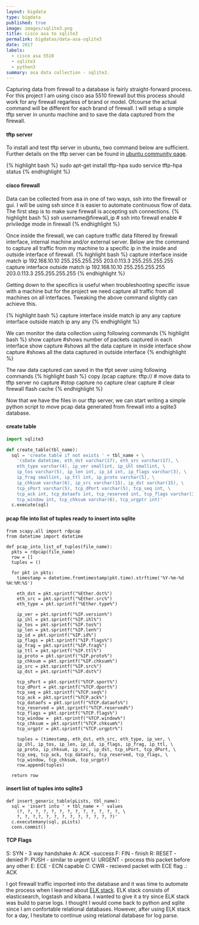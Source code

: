 ```yaml
---
layout: bigdata
type: bigdata
published: true
image: images/sqlite3.png
title: cisco asa to sqlite3
permalink: bigdatas/data-asa-sqlite3
date: 2017
labels:
  - cisco asa 5510
  - sqlite3
  - python3
summary: asa data collection - sqlite3.
---
```


Capturing data from firewall to a database is fairly straight-forward process. For this project I am using cisco asa 5510 firewall but this process should work for any firewall regarless of brand or model. Ofcourse the actual command will be different for each brand of firewall. I will setup a simple tftp server in ununtu machine and to save the data captured from the firewall.

#### tftp server
To install and test tftp server in ubuntu, two command below are sufficient. Further details on the tftp server can be found in [ubuntu community page](https://help.ubuntu.com/community/TFTP). 

{% highlight bash %}
sudo apt-get install tftp-hpa
sudo service tftp-hpa status
{% endhighlight %}

#### cisco firewall
Data can be collected from asa in one of two ways, ssh into the firewall or gui. I will be using ssh since it is easier to automate continuous flow of data. The first step is to make sure firewall is accepting ssh connections.
{% highlight bash %}
ssh username@firewall_ip	# ssh into firewall
enable				# priviledge mode in firewall
{% endhighlight %}

Once inside the firewall, we can capture traffic data filtered by firewall interface, internal machine and/or external server. Below are the command to capture all traffic from my machine to a specific ip in the inside and outside interface of firewall.
{% highlight bash %}
capture <filename1> interface inside match ip 192.168.10.10 255.255.255.255 203.0.113.3 255.255.255.255
capture <filename2> interface outside match ip 192.168.10.10 255.255.255.255 203.0.113.3 255.255.255.255
{% endhighlight %}

Getting down to the specifics is useful when troubleshooting specific issue with a machine but for the project we need capture all traffic from all machines on all interfaces. Tweaking the above command slightly can achieve this.

{% highlight bash %}
capture <filename1>interface inside match ip any any
capture <filename2>interface outside match ip any any
{% endhighlight %}

We can monitor the data collection using following commands
{% highlight bash %}
show capture                	#shows number of packets captured in each interface
show capture <filename1>        #shows all the data capture in inside interface
show capture <filename2>        #shows all the data captured in outside interface
{% endhighlight %}

The raw data captured can saved in the tfpt sever using following commands
{% highlight bash %}
copy /pcap capture:<name1> tftp://<server-ip-address>		# move data to tftp server
no capture <filename1>						#stop capture
no capture <filename2>
clear capture							# clear firewall flash cache
{% endhighlight %}

Now that we have the files in our tftp server, we can start writing a simple python script to move pcap data generated from firewall into a sqlite3 database. 

#### create table
```python
import sqlite3

def create_table(tbl_name):
  sql = 'create table if not exists ' + tbl_name + \
    '(sDate datetime, eth_dst varchar(17), eth_src varchar(17), \
    eth_type varchar(4), ip_ver smallint, ip_ihl smallint, \
    ip_tos varchar(5), ip_len int, ip_id int, ip_flags varchar(3), \
    ip_frag smallint, ip_ttl int, ip_proto varchar(5), \
    ip_chksum varchar(6), ip_src varchar(15), ip_dst varchar(15), \
    tcp_sPort varchar(5), tcp_dPort varchar(5), tcp_seq int, \
    tcp_ack int, tcp_dataofs int, tcp_reserved int, tcp_flags varchar(3), \
    tcp_window int, tcp_chksum varchar(6), tcp_urgptr int)'
  c.execute(sql)
```

#### pcap file into list of tuples ready to insert into sqlite
```
from scapy.all import rdpcap
from datetime import datetime

def pcap_into_list_of_tuples(file_name):
  pkts = rdpcap(file_name)
  row = []
  tuples = ()

  for pkt in pkts:
    timestamp = datetime.fromtimestamp(pkt.time).strftime('%Y-%m-%d %H:%M:%S')
	   
    eth_dst = pkt.sprintf("%Ether.dst%")
    eth_src = pkt.sprintf("%Ether.src%")
    eth_type = pkt.sprintf("%Ether.type%")
	    
    ip_ver = pkt.sprintf("%IP.version%")
    ip_ihl = pkt.sprintf("%IP.ihl%")
    ip_tos = pkt.sprintf("%IP.tos%")
    ip_len = pkt.sprintf("%IP.len%")
    ip_id = pkt.sprintf("%IP.id%")
    ip_flags = pkt.sprintf("%IP.flags%")
    ip_frag = pkt.sprintf("%IP.frag%")
    ip_ttl = pkt.sprintf("%IP.ttl%")
    ip_proto = pkt.sprintf("%IP.proto%")
    ip_chksum = pkt.sprintf("%IP.chksum%")
    ip_src = pkt.sprintf("%IP.src%")
    ip_dst = pkt.sprintf("%IP.dst%")

    tcp_sPort = pkt.sprintf("%TCP.sport%")
    tcp_dPort = pkt.sprintf("%TCP.dport%")
    tcp_seq = pkt.sprintf("%TCP.seq%")
    tcp_ack = pkt.sprintf("%TCP.ack%")
    tcp_dataofs = pkt.sprintf("%TCP.dataofs%")
    tcp_reserved = pkt.sprintf("%TCP.reserved%")
    tcp_flags = pkt.sprintf("%TCP.flags%")
    tcp_window =  pkt.sprintf("%TCP.window%")
    tcp_chksum = pkt.sprintf("%TCP.chksum%")
    tcp_urgptr = pkt.sprintf("%TCP.urgptr%")

    tuples = (timestamp, eth_dst, eth_src, eth_type, ip_ver, \
	ip_ihl, ip_tos, ip_len, ip_id, ip_flags, ip_frag, ip_ttl, \
	ip_proto, ip_chksum, ip_src, ip_dst, tcp_sPort, tcp_dPort, \
	tcp_seq, tcp_ack, tcp_dataofs, tcp_reserved, tcp_flags, \
	tcp_window, tcp_chksum, tcp_urgptr)
    row.append(tuples)
	
  return row
```


#### insert list of tuples into sqlite3
````
def insert_generic_table(pLists, tbl_name):
  sql = 'insert into ' + tbl_name + ' values
    (?, ?, ?, ?, ?, ?, ?, ?, ?, ?, ?, ?, ?, \
    ?, ?, ?,?, ?, ?, ?, ?, ?, ?, ?, ?, ?)'
  c.executemany(sql, pLists)
  conn.commit()
````

#### TCP Flags
S: SYN - 3 way handshake
A: ACK -success
F: FIN - finish
R: RESET - denied
P: PUSH - similar to urgent
U: URGENT - process this packet before any other
E: ECE - ECN capable
C: CWR - recieved packet with ECE flag
.: ACK



I got firewall traffic imported into the database and it was time to automate the process when I learned about [ELK stack](./dat-asa-elk.md). ELK stack consists of elasticsearch, logstash and kibana. I wanted to give it a try since ELK stack was build to parse logs. I thought I would come back to python and sqlite since I am confortable relational databases. However, after using ELK stack for a day, I hesitate to continue using relational database for log parse.

